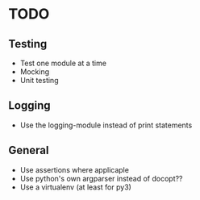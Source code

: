 TODO
======

Testing
---------

- Test one module at a time
- Mocking
- Unit testing


Logging
---------

- Use the logging-module instead of print statements


General
---------

- Use assertions where applicaple
- Use python's own argparser instead of docopt??
- Use a virtualenv (at least for py3)
